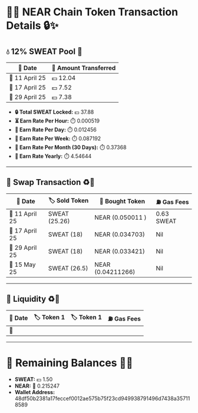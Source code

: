 # 🚀🌐 NEAR Chain Token Transaction Details 🔒✨

## 💧 12% SWEAT Pool 🌊
| 📅 Date        | 💸 Amount Transferred |
|----------------|-----------------------|
| 📆 11 April 25 | 💵 12.04             |
| 📆 17 April 25 | 💵 7.52              |
| 📆 29 April 25 | 💵 7.38              |

- **🔒 Total SWEAT Locked:** 💵 37.88  
- **⏳ Earn Rate Per Hour:** ⏱️ 0.000519  
- **📆 Earn Rate Per Day:** ⏱️ 0.012456
- **📅 Earn Rate Per Week:** ⏱️ 0.087192 
- **📆 Earn Rate Per Month (30 Days):** ⏱️ 0.37368
- **📆 Earn Rate Yearly:** ⏱️ 4.54644

---
## 🔄 Swap Transaction ♻️💱
| 📅 Date        | 🏷️ Sold Token  | 💸 Bought Token   | ⛽ Gas Fees       |
|----------------|----------------|-------------------|------------------|
| 📆 11 April 25 | SWEAT (25.26)  | NEAR (0.050011 )       |  0.63 SWEAT     |
| 📆 17 April 25 | SWEAT (18)  | NEAR (0.034703)         |  Nil    |
| 📆 29 April 25 | SWEAT (18)  | NEAR (0.033421)         |  Nil    |
| 📆 15 May 25   | SWEAT (26.5)  | NEAR (0.04211266)      |  Nil    |


---

## 🔄 Liquidity ♻️💱
| 📅 Date        | 🏷️ Token 1 | 🏷️ Token 1   | ⛽ Gas Fees       |
|----------------|-------------|--------------|-------------------|
| 📆             |             |              |                   |

---

# 💼 Remaining Balances 💎✨
- **SWEAT:** 💵 1.50  
- **NEAR:** 💎 0.215247 
- **Wallet Address:** 48df50b2381a17feccef0012ae575b75f23cd949938791496d7438a357118589
